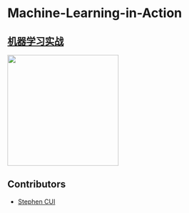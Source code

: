 # Machine-Learning-in-Action

## [机器学习实战](https://www.ituring.com.cn/book/1021)

<a href="https://www.ituring.com.cn/book/1021"><img src="https://file.ituring.com.cn/LargeCover/0100c4b0e732c1a37ef4" width=249px></a>

## Contributors

- [Stephen CUI](https://github.com/JPL-JUNO)
